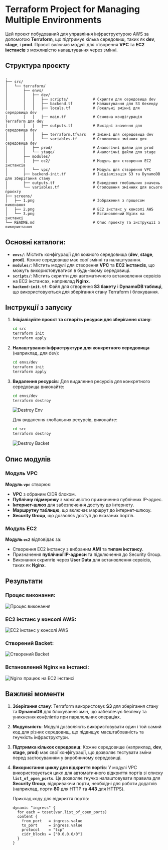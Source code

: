 # Terraform Project for Managing Multiple Environments

Цей проєкт побудований для управління інфраструктурою AWS за допомогою **Terraform**, що підтримує кілька середовищ, таких як **dev**, **stage**, і **prod**. Проєкт включає модулі для створення **VPC** та **EC2 інстансів** з можливістю налаштування через змінні.

## Структура проєкту

```plaintext
.
├── src/
│   └── terraform/
│       ├── envs/
│       │   ├── dev/
│       │   │   ├── scripts/           # Скрипти для середовища dev
│       │   │   ├── backend.tf         # Налаштування для S3 бекенду
│       │   │   ├── locals.tf          # Локальні змінні для середовища dev
│       │   │   ├── main.tf            # Основна конфігурація Terraform для dev
│       │   │   ├── outputs.tf         # Вихідні значення для середовища dev
│       │   │   ├── terraform.tfvars   # Змінні для середовища dev
│       │   │   └── variables.tf       # Оголошення змінних для середовища dev
│       │   ├── prod/                  # Аналогічні файли для prod
│       │   └── stage/                 # Аналогічні файли для stage
│       ├── modules/
│       │   ├── ec2/                   # Модуль для створення EC2 інстансів
│       │   └── vpc/                   # Модуль для створення VPC
│       ├── backend-init.tf            # Ініціалізація S3 та DynamoDB для зберігання стану
│       ├── outputs.tf                 # Виведення глобальних значень
│       └── variables.tf               # Оголошення змінних для всього проєкту
├── screens/
│   ├── 1.png                          # Зображення з процесом виконання
│   ├── 2.png                          # EC2 інстанс у консолі AWS
│   └── 3.png                          # Встановлений Nginx на інстансі
└── README.md                          # Опис проекту та інструкції з використання
```

## Основні каталоги:

- **`envs/`**: Містить конфігурації для кожного середовища (**dev**, **stage**, **prod**). Кожне середовище має свої змінні та налаштування.
- **`modules/`**: Містить модулі для створення **VPC** та **EC2 інстансів**, що можуть використовуватися в будь-якому середовищі.
- **`scripts/`**: Містить скрипти для автоматичного встановлення сервісів на EC2 інстансах, наприклад **Nginx**.
- **`backend-init.tf`**: Файл для створення **S3 бакету** і **DynamoDB таблиці**, що використовуються для зберігання стану Terraform і блокування.
  
## Інструкції з запуску

1. **Ініціалізуйте проєкт та створіть ресурси для зберігання стану**:
    ```bash
    cd src
    terraform init
    terraform apply
    ```

2. **Налаштування інфраструктури для конкретного середовища** (наприклад, для dev):
    ```bash
    cd envs/dev
    terraform init
    terraform apply
    ```

3. **Видалення ресурсів**:
    Для видалення ресурсів для конкретного середовища виконайте:
    ```bash
    cd envs/dev
    terraform destroy
    ```
   ![Destroy Env](screens/5.png)

    Для видалення глобальних ресурсів, виконайте:
    ```bash
    cd src
    terraform destroy
    ```
   ![Destroy Backet](screens/6.png)

## Опис модулів

### Модуль VPC

**Модуль `vpc`** створює:

- **VPC** з обраним CIDR блоком.
- **Публічну підмережу** з можливістю призначення публічних IP-адрес.
- **Інтернет-шлюз** для забезпечення доступу до інтернету.
- **Маршрутну таблицю**, що включає маршрут до інтернет-шлюзу.
- **Security Group**, що дозволяє доступ до вказаних портів.

### Модуль EC2

**Модуль `ec2`** відповідає за:

- Створення EC2 інстансу з вибраним **AMI** та **типом інстансу**.
- Призначення **публічної IP-адреси** та підключення до Security Group.
- Виконання скриптів через **User Data** для встановлення сервісів, таких як **Nginx**.

## Результати

### Процес виконання:

![Процес виконання](screens/1.png)

### EC2 інстанс у консолі AWS:

![EC2 інстанс у консолі AWS](screens/2.png)

### Створений Backet:

![Створений Backet](screens/4.png)

### Встановлений Nginx на інстансі:

![Nginx працює на EC2 інстансі](screens/3.png)

## Важливі моменти

1. **Зберігання стану**: Terraform використовує **S3** для зберігання стану та **DynamoDB** для блокування змін, що забезпечує безпеку та уникнення конфліктів при паралельних операціях.
2. **Модульність**: Модулі дозволяють використовувати один і той самий код для різних середовищ, що підвищує масштабованість та гнучкість інфраструктури.
3. **Підтримка кількох середовищ**: Кожне середовище (наприклад, **dev**, **stage**, **prod**) має свої конфігурації, що дозволяє тестувати зміни перед застосуванням у виробничому середовищі.
4. **Використання циклу для відкриття портів**: У модулі VPC використовується цикл для автоматичного відкриття портів зі списку **`list_of_open_ports`**. Це дозволяє гнучко налаштовувати правила для **Security Group**, відкриваючи порти, необхідні для роботи додатків (наприклад, порти **80** для HTTP та **443** для HTTPS). 

   Приклад коду для відкриття портів:

   ```hcl
   dynamic "ingress" {
     for_each = toset(var.list_of_open_ports)
     content {
       from_port   = ingress.value
       to_port     = ingress.value
       protocol    = "tcp"
       cidr_blocks = ["0.0.0.0/0"]
     }
   }
   ```